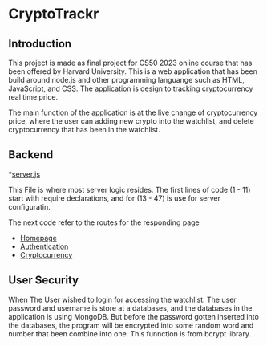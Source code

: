 # CryptoTrackr

## Introduction

This project is made as final project for CS50 2023 online course that has been offered by Harvard University. This is a web application that has been build around node.js and other programming languange such as HTML, JavaScript, and CSS. The application is design to tracking cryptocurrency real time price.

The main function of the application is at the live change of cryptocurrency price, where the user can adding new crypto into the watchlist, and delete cryptocurrency that has been in the watchlist.

## Backend

\*[server.js](./server.js)

This File is where most server logic resides. The first lines of code (1 - 11) start with require declarations, and for (13 - 47) is use for server configuratin.

The next code refer to the routes for the responding page

- [Homepage](./src/routes/index.js)
- [Authentication](./src/routes/auth.js)
- [Cryptocurrency](./src/routes/crypto.js)

## User Security

When The User wished to login for accessing the watchlist. The user password and username is store at a databases, and the databases in the application is using MongoDB. But before the password gotten inserted into the databases, the program will be encrypted into some random word and number that been combine into one. This funnction is from bcrypt library.
